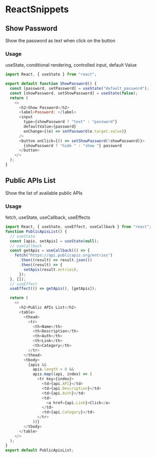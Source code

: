 # ReactSnippets

## Show Password

Show the password as text when click on the button

### Usage

useState, conditional rendering, controlled input, default Value

```javascript
import React, { useState } from "react";

export default function ShowPassword() {
  const [password, setPassword] = useState("default_password");
  const [showPassword, setShowPassword] = useState(false);
  return (
    <>
      <h2>Show Password</h2>
      <label>Password: </label>
      <input
        type={showPassword ? "text" : "password"}
        defaultValue={password}
        onChange={(e) => setPassword(e.target.value)}
      />
      <button onClick={() => setShowPassword(!showPassword)}>
        {showPassword ? "hide " : "show "} password
      </button>
    </>
  );
}
```

## Public APIs List

Show the list of available public APIs

### Usage

fetch, useState, useCallback, useEffects

```javascript
import React, { useState, useEffect, useCallback } from "react";
function PublicApisList() {
  // useState
  const [apis, setApis] = useState(null);
  // useCallback
  const getApis = useCallback(() => {
    fetch("https://api.publicapis.org/entries")
      .then((result) => result.json())
      .then((result) => {
        setApis(result.entries);
      });
  }, []);
  // useEffect
  useEffect(() => getApis(), [getApis]);

  return (
    <>
      <h2>Public APIs List</h2>
      <table>
        <thead>
          <tr>
            <th>Name</th>
            <th>Description</th>
            <th>Auth</th>
            <th>Link</th>
            <th>Category</th>
          </tr>
        </thead>
        <tbody>
          {apis &&
            apis.length > 0 &&
            apis.map((api, index) => (
              <tr key={index}>
                <td>{api.API}</td>
                <td>{api.Description}</td>
                <td>{api.Auth}</td>
                <td>
                  <a href={api.Link}>Click</a>
                </td>
                <td>{api.Category}</td>
              </tr>
            ))}
        </tbody>
      </table>
    </>
  );
}
export default PublicApisList;
```
